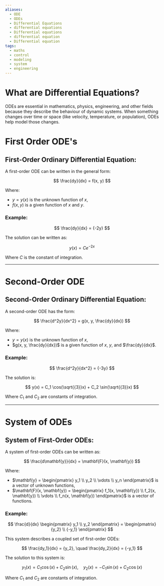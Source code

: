 ```yaml
---
aliases:
  - ODE
  - ODEs
  - Differential Equations
  - differential equations
  - Differential equations
  - differential equation
  - Differential equation
tags:
  - maths
  - control
  - modeling
  - system
  - engineering
---
```


# What are Differential Equations?
ODEs are essential in mathematics, physics, engineering, and other fields because they describe the behaviour of dynamic systems. When something changes over time or space (like velocity, temperature, or population), ODEs help model those changes.

# First Order ODE's
## First-Order Ordinary Differential Equation:

A first-order ODE can be written in the general form:

$$
\frac{dy}{dx} = f(x, y)
$$

Where:
- $y = y(x)$ is the unknown function of $x$,
- $f(x, y)$ is a given function of $x$ and $y$.

### Example:

$$
\frac{dy}{dx} = {-2y}
$$

The solution can be written as:

$$
y(x) = C e^{{-2x}}
$$

Where $C$ is the constant of integration.

---

# Second-Order ODE 
## Second-Order Ordinary Differential Equation:

A second-order ODE has the form:

$$
\frac{d^2y}{dx^2} = g(x, y, \frac{dy}{dx})
$$

Where:
- $y = y(x)$ is the unknown function of $x$,
- $g(x, y, \frac{dy}{dx})$ is a given function of $x$, $y$, and $\frac{dy}{dx}$.

### Example:

$$
\frac{d^2y}{dx^2} = {-3y}
$$

The solution is:

$$
y(x) = C_1 \cos(\sqrt{{3}}x) + C_2 \sin(\sqrt{{3}}x)
$$

Where $C_1$ and $C_2$ are constants of integration.

---

# System of ODEs 
## System of First-Order ODEs:

A system of first-order ODEs can be written as:

$$
\frac{d\mathbf{y}}{dx} = \mathbf{F}(x, \mathbf{y})
$$

Where:
- $\mathbf{y} = \begin{pmatrix} y_1 \\ y_2 \\ \vdots \\ y_n \end{pmatrix}$ is a vector of unknown functions,
- $\mathbf{F}(x, \mathbf{y}) = \begin{pmatrix} f_1(x, \mathbf{y}) \\ f_2(x, \mathbf{y}) \\ \vdots \\ f_n(x, \mathbf{y}) \end{pmatrix}$ is a vector of functions.

### Example:

$$
\frac{d}{dx} \begin{pmatrix} y_1 \\ y_2 \end{pmatrix} = \begin{pmatrix}{y_2} \\ {-y_1} \end{pmatrix}
$$

This system describes a coupled set of first-order ODEs:

$$
\frac{dy_1}{dx} = {y_2}, \quad \frac{dy_2}{dx} = {-y_1}
$$

The solution to this system is:

$$
y_1(x) = C_1 \cos(x) + C_2 \sin(x), \quad y_2(x) = -C_1 \sin(x) + C_2 \cos(x)
$$

Where $C_1$ and $C_2$ are constants of integration.
